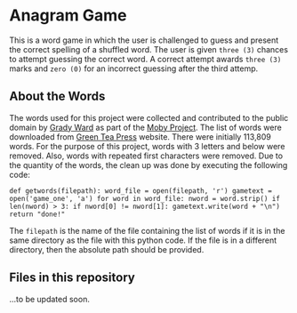 # Anagram Game

This is a word game in which the user is challenged to guess and present the correct spelling of a shuffled word. The user is given `three (3)` chances to attempt guessing the correct word. A correct attempt awards `three (3)` marks and `zero (0)` for an incorrect guessing after the third attemp.

## About the Words

The words used for this project were collected and contributed to the public domain by [Grady Ward](https://en.wikipedia.org/wiki/Grady_Ward) as part of the [Moby Project](https://en.wikipedia.org/wiki/Moby_Project). The list of words were downloaded from [Green Tea Press](https://greenteapress.com/thinkpython/code/words.txt) website. There were initially 113,809 words. For the purpose of this project, words with 3 letters and below were removed. Also, words with repeated first characters were removed. Due to the quantity of the words, the clean up was done by executing the following code:


`def getwords(filepath):
    word_file = open(filepath, 'r')
    gametext = open('game_one', 'a')
    for word in word_file:
        nword = word.strip()
        if len(nword) > 3:
            if nword[0] != nword[1]:
                gametext.write(word + "\n")
    return "done!"`

The `filepath` is the name of the file containing the list of words if it is in the same directory as the file with this python code. If the file is in a different directory, then the absolute path should be provided.

## Files in this repository

...to be updated soon.
